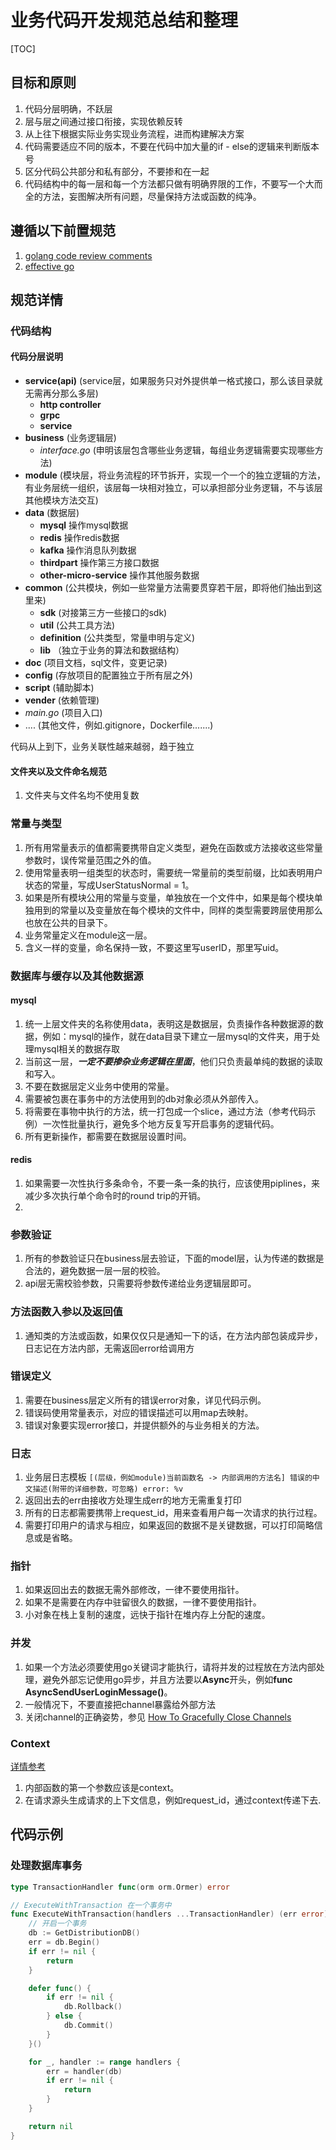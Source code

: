 

# 业务代码开发规范总结和整理

[TOC]

## 目标和原则

1. 代码分层明确，不跃层
2. 层与层之间通过接口衔接，实现依赖反转
3. 从上往下根据实际业务实现业务流程，进而构建解决方案
4. 代码需要适应不同的版本，不要在代码中加大量的if - else的逻辑来判断版本号
5. 区分代码公共部分和私有部分，不要掺和在一起
6. 代码结构中的每一层和每一个方法都只做有明确界限的工作，不要写一个大而全的方法，妄图解决所有问题，尽量保持方法或函数的纯净。



## 遵循以下前置规范

1. [golang code review comments](https://github.com/golang/go/wiki/CodeReviewComments)
2. [effective go](https://golang.google.cn/doc/effective_go.html)



## 规范详情

### 代码结构

#### 代码分层说明

- **service(api)** (service层，如果服务只对外提供单一格式接口，那么该目录就无需再分那么多层)
    - **http controller**
    - **grpc**
    - **service**
- **business** (业务逻辑层)
    - *interface.go* (申明该层包含哪些业务逻辑，每组业务逻辑需要实现哪些方法)
- **module** (模块层，将业务流程的环节拆开，实现一个一个的独立逻辑的方法，有业务层统一组织，该层每一块相对独立，可以承担部分业务逻辑，不与该层其他模块方法交互)
- **data** (数据层)
    - **mysql** 操作mysql数据
    - **redis** 操作redis数据
    - **kafka** 操作消息队列数据
    - **thirdpart** 操作第三方接口数据
    - **other-micro-service** 操作其他服务数据
- **common** (公共模块，例如一些常量方法需要贯穿若干层，即将他们抽出到这里来)
    - **sdk** (对接第三方一些接口的sdk)
    - **util** (公共工具方法)
    - **definition** (公共类型，常量申明与定义)
    - **lib** （独立于业务的算法和数据结构）
- **doc** (项目文档，sql文件，变更记录)
- **config** (存放项目的配置独立于所有层之外)
- **script** (辅助脚本)
- **vender**  (依赖管理)
- *main.go* (项目入口)
- .... (其他文件，例如.gitignore，Dockerfile.......)


代码从上到下，业务关联性越来越弱，趋于独立


#### 文件夹以及文件命名规范

1. 文件夹与文件名均不使用复数


### 常量与类型

1. 所有用常量表示的值都需要携带自定义类型，避免在函数或方法接收这些常量参数时，误传常量范围之外的值。
2. 使用常量表明一组类型的状态时，需要统一常量前的类型前缀，比如表明用户状态的常量，写成UserStatusNormal = 1。
3. 如果是所有模块公用的常量与变量，单独放在一个文件中，如果是每个模块单独用到的常量以及变量放在每个模块的文件中，同样的类型需要跨层使用那么也放在公共的目录下。
4. 业务常量定义在module这一层。
5. 含义一样的变量，命名保持一致，不要这里写userID，那里写uid。


### 数据库与缓存以及其他数据源
#### mysql
1. 统一上层文件夹的名称使用data，表明这是数据层，负责操作各种数据源的数据，例如：mysql的操作，就在data目录下建立一层mysql的文件夹，用于处理mysql相关的数据存取
2. 当前这一层，***一定不要掺杂业务逻辑在里面***，他们只负责最单纯的数据的读取和写入。
3. 不要在数据层定义业务中使用的常量。
4. 需要被包裹在事务中的方法使用到的db对象必须从外部传入。
5. 将需要在事物中执行的方法，统一打包成一个slice，通过方法（参考代码示例）一次性批量执行，避免多个地方反复写开启事务的逻辑代码。
6. 所有更新操作，都需要在数据层设置时间。

#### redis

1. 如果需要一次性执行多条命令，不要一条一条的执行，应该使用piplines，来减少多次执行单个命令时的round trip的开销。
2. 




### 参数验证
1. 所有的参数验证只在business层去验证，下面的model层，认为传递的数据是合法的，避免数据一层一层的校验。
2. api层无需校验参数，只需要将参数传递给业务逻辑层即可。


### 方法函数入参以及返回值
1. 通知类的方法或函数，如果仅仅只是通知一下的话，在方法内部包装成异步，日志记在方法内部，无需返回error给调用方


### 错误定义
1. 需要在business层定义所有的错误error对象，详见代码示例。
2. 错误码使用常量表示，对应的错误描述可以用map去映射。
3. 错误对象要实现error接口，并提供额外的与业务相关的方法。


### 日志
1. 业务层日志模板 `[(层级，例如module)当前函数名 -> 内部调用的方法名] 错误的中文描述(附带的详细参数，可忽略) error: %v`
2. 返回出去的err由接收方处理生成err的地方无需重复打印
3. 所有的日志都需要携带上request_id，用来查看用户每一次请求的执行过程。
4. 需要打印用户的请求与相应，如果返回的数据不是关键数据，可以打印简略信息或是省略。



### 指针

1. 如果返回出去的数据无需外部修改，一律不要使用指针。
2. 如果不是需要在内存中驻留很久的数据，一律不要使用指针。
3. 小对象在栈上复制的速度，远快于指针在堆内存上分配的速度。

### 并发

1. 如果一个方法必须要使用go关键词才能执行，请将并发的过程放在方法内部处理，避免外部忘记使用go异步，并且方法要以**Async**开头，例如**func AsyncSendUserLoginMessage()**。
2. 一般情况下，不要直接把channel暴露给外部方法
3. 关闭channel的正确姿势，参见 [How To Gracefully Close Channels](https://go101.org/article/channel-closing.html)



### Context

[详情参考](https://github.com/golang/go/wiki/CodeReviewComments#contexts)

1. 内部函数的第一个参数应该是context。
2. 在请求源头生成请求的上下文信息，例如request_id，通过context传递下去.





## 代码示例

### 处理数据库事务

```go
type TransactionHandler func(orm orm.Ormer) error

// ExecuteWithTransaction 在一个事务中
func ExecuteWithTransaction(handlers ...TransactionHandler) (err error) {
	// 开启一个事务
	db := GetDistributionDB()
	err = db.Begin()
	if err != nil {
		return
	}

	defer func() {
		if err != nil {
			db.Rollback()
		} else {
			db.Commit()
		}
	}()

	for _, handler := range handlers {
		err = handler(db)
		if err != nil {
			return
		}
	}

	return nil
}
```